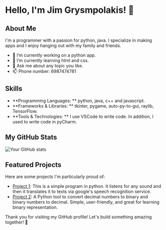 # Hello, I'm Jim Grysmpolakis! 👋

## About Me

I'm a programmer with a passion for python, java. I specialize in making apps and I enjoy hanging out with my family and friends. 

- 🔭 I’m currently working on a python app.
- 🌱 I’m currently learning html and css.
- 💬 Ask me about any topic you like.
- 📫 Phone number: 6987474781

## Skills

- **Programming Languages: ** python, java, c++ and javascript. 
- **Frameworks & Libraries: ** tkinter, pygame, auto-py-to-gui, raylib, TensorFlow.
- **Tools & Technologies: ** I use VSCode to write code. In addition, I used to write code in pyCharm.

## My GitHub Stats

![Your GitHub stats](https://github-readme-stats.vercel.app/api?username=JimmyVS&show_icons=true&hide_border=true)

## Featured Projects

Here are some projects I'm particularly proud of:

- [Project 1](https://github.com/JimmyVS/Speech-To-Text): This is a simple program in python. It listens for any sound and then it translates it to texts via google's speech                                                                recognition service. 
- [Project 2](https://github.com/JimmyVS/Binary-converter): A Python tool to convert decimal numbers to binary and binary numbers to decimal. Simple, user-friendly, and great for                                                             learning binary representation.

Thank you for visiting my GitHub profile! Let's build something amazing together! 🚀
